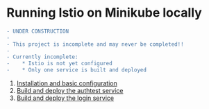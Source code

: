 # Running Istio on Minikube locally

```diff
- UNDER CONSTRUCTION
-
- This project is incomplete and may never be completed!!   
-
- Currently incomplete:
-    * Istio is not yet configured
-    * Only one service is built and deployed 
```

1. [Installation and basic configuration](Install.md)
2. [Build and deploy the authtest service](svc-authtest)
3. [Build and deploy the login service](svc-login.md)

